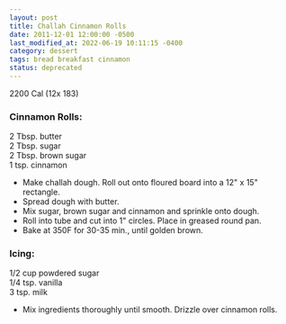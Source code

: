 ```yaml
---
layout: post
title: Challah Cinnamon Rolls
date: 2011-12-01 12:00:00 -0500
last_modified_at: 2022-06-19 10:11:15 -0400
category: dessert
tags: bread breakfast cinnamon
status: deprecated
---
```

2200 Cal (12x 183)

### Cinnamon Rolls:
2 Tbsp. butter  
2 Tbsp. sugar  
2 Tbsp. brown sugar  
1 tsp. cinnamon  

* Make challah dough.  Roll out onto floured board into a 12" x 15" rectangle.
* Spread dough with butter.
* Mix sugar, brown sugar and cinnamon and sprinkle onto dough.
* Roll into tube and cut into 1" circles.  Place in greased round pan.
* Bake at 350F for 30-35 min., until golden brown.

### Icing:

1/2 cup powdered sugar  
1/4 tsp. vanilla  
3 tsp. milk  

* Mix ingredients thoroughly until smooth.  Drizzle over cinnamon rolls.
